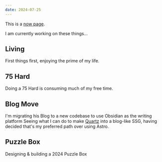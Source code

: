 ```yaml
---
date: 2024-07-25
---
```

This is a [now page](https://sive.rs/nowff).

I am currently working on these things…
## Living
First things first, enjoying the prime of my life.
## 75 Hard
Doing a 75 Hard is consuming much of my free time.
## Blog Move
I'm migrating his Blog to a new codebase to use Obsidian as the writing platform
Seeing what I can do to make [Quartz](https://quartz.jzhao.xyz/) into a blog-like SSG, having decided that's my preferred path over using Astro.
## Puzzle Box
Designing & building a 2024 Puzzle Box

